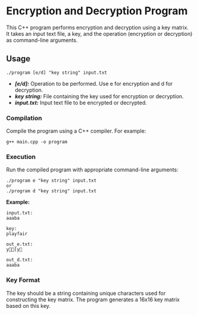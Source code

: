 # Encryption and Decryption Program

This C++ program performs encryption and decryption using a key matrix. It takes an input text file, a key, and the operation (encryption or decryption) as command-line arguments.

## Usage

```
./program [e/d] "key string" input.txt
```
- ***[e/d]:*** Operation to be performed. Use e for encryption and d for decryption.
- ***key string:*** File containing the key used for encryption or decryption.
- ***input.txt:*** Input text file to be encrypted or decrypted.

### Compilation
Compile the program using a C++ compiler. For example:
```
g++ main.cpp -o program
```

### Execution
Run the compiled program with appropriate command-line arguments:

```
./program e "key string" input.txt
or
./program d "key string" input.txt
```

**Example:**
```
input.txt:
aaaba

key:
playfair

out_e.txt:
y[y

out_d.txt:
aaaba
```

### Key Format
The key should be a string containing unique characters used for constructing the key matrix. The program generates a 16x16 key matrix based on this key.
